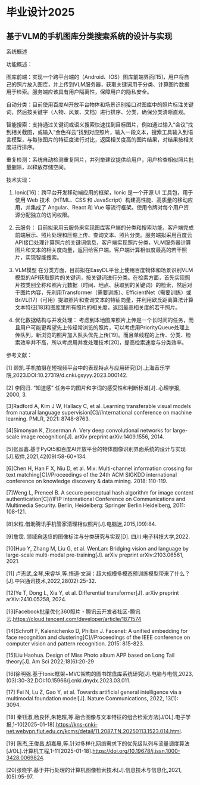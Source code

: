 # 毕业设计2025
## 基于VLM的手机图库分类搜索系统的设计与实现
系统概述

功能概述：

图库前端：实现一个跨平台端的（Android、IOS）图库前端界面[15]，用户将自己的照片放入图库，并上传到VLM服务器，获取关键词用于分类、计算图片数据用于检索。服务端应该具有用户隔离性，保障用户的隐私安全。

自动分类：目前使用百度AI开放平台物体和场景识别接口对图库中的照片标注关键词，然后按关键字（人物、风景、文档）进行排序、分类，确保分类清晰直观。

智能搜索：支持通过关键词或语义搜索快速找到目标图片，例如通过输入“会议”找到相关截图，或输入“金色祥云”找到对应照片，输入一段文本，搜索工具输入到语言模型，与每张图片的特征度进行对比，返回相关度高的图片结果，对结果按相关度进行排序。

重复检测：系统自动检测重复照片，并列举建议提供给用户，用户检查相似照片批量删除，以释放存储空间。

技术实现：

1. Ionic[16]：跨平台开发移动端应用的框架，Ionic 是一个开源 UI 工具包，用于使用 Web 技术（HTML、CSS 和 JavaScript）构建高性能、高质量的移动应用，并集成了 Angular、React 和 Vue 等流行框架。使用令牌对每个用户资源分配独立的访问权限。

2. 云服务：
目前拟采用云服务来实现图库客户端的分类和搜索功能，客户端完成前端展示、照片处理和压缩上传、查询文本、照片分类。服务端拟采用百度云API接口处理计算照片的关键词信息，客户端实现照片分类，VLM服务器计算图片和文本的相关度向量，返回给客户端。客户端计算相似度最高的若干照片，实现智能搜索。

2. VLM模型
在分类方面，目前拟在EasyDL平台上使用百度物体和场景识别VLM模型的API获取照片的关键词，按关键词进行分类。在检索方面，首先实现照片按类别全称和照片元数据（时间、地点、获取到的关键词）的检索，然后对于图片内容，先利用Transformer（需要训练）、EfficientNet（需要训练）或BriVL[17]（可用）提取照片和查询文本的特征向量，并利用欧氏距离算法计算文本特征[18]和图库里所有照片的相关度，返回最高相关度的若干照片。

3. 优化数据结构与并发处理：
考虑到本地图库照片上传是一个长时间的任务，而且用户可能更希望先上传经常浏览的照片，可以考虑用PriorityQueue处理上传队列，新浏览的照片加入队头优先上传[19]。而且单线程的上传、分类、检索效率并不高，所以考虑用并发处理技术[20]，提高检索速度与分类效率。

参考文献：

[1] 顾凯.手机拍摄在短视频平台中的表现特点与应用研究[D].上海音乐学院,2023.DOI:10.27319/d.cnki.gsyyy.2023.000142.

[2] 李同归. “知道感” 任务中的图片和字词的感受性和判断标准[J]. 心理学报, 2000, 3.

[3]Radford A, Kim J W, Hallacy C, et al. Learning transferable visual models from natural language supervision[C]//International conference on machine learning. PMLR, 2021: 8748-8763.

[4]Simonyan K, Zisserman A. Very deep convolutional networks for large-scale image recognition[J]. arXiv preprint arXiv:1409.1556, 2014.

[5]张焱鑫.基于PyQt5和百度AI开放平台的物体图像识别界面系统的设计与实现[J].软件,2021,42(09):58-60+134.

[6]Chen H, Han F X, Niu D, et al. Mix: Multi-channel information crossing for text matching[C]//Proceedings of the 24th ACM SIGKDD international conference on knowledge discovery & data mining. 2018: 110-119.

[7]Weng L, Preneel B. A secure perceptual hash algorithm for image content authentication[C]//IFIP International Conference on Communications and Multimedia Security. Berlin, Heidelberg: Springer Berlin Heidelberg, 2011: 108-121.

[8]米粒.借助腾讯手机管家清理相似照片[J].电脑迷,2015,(09):84.

[9]詹霑. 领域自适应的图像标注与分类研究与实现[D]. 四川:电子科技大学,2022.

[10]Huo Y, Zhang M, Liu G, et al. WenLan: Bridging vision and language by large-scale multi-modal pre-training[J]. arXiv preprint arXiv:2103.06561, 2021.

[11] 卢志武,金琴,宋睿华,等.悟道·文澜：超大规模多模态预训练模型带来了什么？[J].中兴通讯技术,2022,28(02):25-32.


[12]Ye T, Dong L, Xia Y, et al. Differential transformer[J]. arXiv preprint arXiv:2410.05258, 2024.

[13]Facebook批量优化360照片 - 腾讯云开发者社区-腾讯云.https://cloud.tencent.com/developer/article/1871574

[14]Schroff F, Kalenichenko D, Philbin J. Facenet: A unified embedding for face recognition and clustering[C]//Proceedings of the IEEE conference on computer vision and pattern recognition. 2015: 815-823.

[15]Liu Haohua. Design of Miss Photo album APP based on Long Tail theory[J]. Am Sci 2022;18(6):20-29

[16]徐明强.基于Ionic框架+MVC架构的图书馆盘库系统研究[J].电脑与电信,2023,(03):30-32.DOI:10.15966/j.cnki.dnydx.2023.03.011.

[17] Fei N, Lu Z, Gao Y, et al. Towards artificial general intelligence via a multimodal foundation model[J]. Nature Communications, 2022, 13(1): 3094.

[18] 秦钰淑,杨良怀,朱艳超,等.融合图像与文本特征的组合检索方法[J/OL].电子学报,1-10[2025-01-18].https://kns-cnki-net.webvpn.fjut.edu.cn/kcms/detail/11.2087.TN.20250113.1523.014.html.

[19] 陈杰,王俊昌,胡嘉晨,等.针对多样化网络需求下的优先级队列与流量调度算法[J/OL].计算机工程,1-11[2025-01-18].https://doi.org/10.19678/j.issn.1000-3428.0069824.

[20]张晓宇.基于并行处理的计算机图像检索技术[J].信息技术与信息化,2021,(05):95-97.
